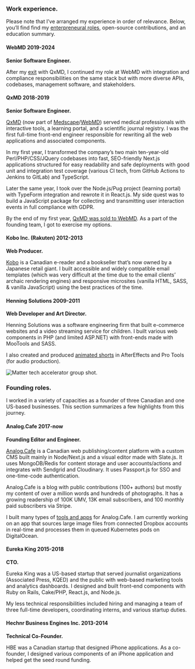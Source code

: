 ### Work experience.

Please note that I’ve arranged my experience in order of relevance. Below, you’ll find find my [enterpreneural roles](#founding-roles), open-source contributions, and an education summary.

#### **WebMD** 2019-2024

**Senior Software Engineer.**

After my [exit](https://www.qxmd.com/webmd-acquires-qxmd) with QxMD, I continued my role at WebMD with integration and compliance responsibilities on the same stack but with more diverse APIs, codebases, management software, and stakeholders.

#### **QxMD** 2018-2019

**Senior Software Engineer.**

[QxMD](https://www.qxmd.com/) (now part of [Medscape](https://www.medscape.com/)/[WebMD](https://en.wikipedia.org/wiki/WebMD)) served medical professionals with interactive tools, a learning portal, and a scientific journal registry. I was the first full-time front-end engineer responsible for rewriting all the web applications and associated components.

In my first year, I transformed the company’s two main ten-year-old Perl/PHP/CSS/JQuery codebases into fast, SEO-friendly Next.js applications structured for easy readability and safe deployments with good unit and integration test coverage (various CI tech, from GitHub Actions to Jenkins to GitLab) and TypeScript.

Later the same year, I took over the Node.js/Pug project (learning portal) with TypeForm integration and rewrote it in React.js. My side quest was to build a JavaScript package for collecting and transmitting user interaction events in full compliance with GDPR.

By the end of my first year, [QxMD was sold to WebMD](https://www.prnewswire.com/news-releases/internet-brands-webmd-acquires-qxmd-300898932.html). As a part of the founding team, I got to exercise my options.

#### **Kobo Inc. (Rakuten)** 2012-2013

**Web Producer.**

[Kobo](https://en.wikipedia.org/wiki/Kobo_Inc.) is a Canadian e-reader and a bookseller that’s now owned by a Japanese retail giant. I built accessible and widely compatible email templates (which was very difficult at the time due to the email clients’ archaic rendering engines) and responsive microsites (vanilla HTML, SASS, & vanilla JavaScript) using the best practices of the time.

#### **Henning Solutions** 2009-2011

**Web Developer and Art Director.**

Henning Solutions was a software engineering firm that built e-commerce websites and a video streaming service for children. I built various web components in PHP (and limited ASP.NET) with front-ends made with MooTools and SASS.

I also created and produced [animated shorts](https://vimeo.com/31818723) in AfterEffects and Pro Tools (for audio production).

![Matter tech accelerator group shot.](/matter.jpg "Matter tech accelerator group shot.")

### Founding roles.

I worked in a variety of capacities as a founder of three Canadian and one US-based businesses. This section summarizes a few highlights from this journey.

#### **Analog.Cafe** 2017-now

**Founding Editor and Engineer.**

[Analog.Cafe](https://www.analog.cafe) is a Canadian web publishing/content platform with a custom CMS built mainly in Node/Next.js and a visual editor made with Slate.js. It uses MongoDB/Redis for content storage and user accounts/actions and integrates with Sendgrid and Cloudinary. It uses Passport.js for SSO and one-time-code authentication.

Analog.Cafe is a blog with public contributions (100+ authors) but mostly my content of over a million words and hundreds of photographs. It has a growing readership of 100K UMV, 13K email subscribers, and 100 monthly paid subscribers via Stripe.

I built many types of [tools and apps](https://www.analog.cafe/apps-downloads) for Analog.Cafe. I am currently working on an app that sources large image files from connected Dropbox accounts in real-time and processes them in queued Kubernetes pods on DigitalOcean.

#### **Eureka King** 2015-2018

**CTO.**

Eureka King was a US-based startup that served journalist organizations (Associated Press, KQED) and the public with web-based marketing tools and analytics dashboards. I designed and built front-end components with Ruby on Rails, Cake/PHP, React.js, and Node.js.

My less technical responsibilities included hiring and managing a team of three full-time developers, coordinating interns, and various startup duties.

#### **Hechnr Business Engines Inc.** 2013-2014

**Technical Co-Founder.**

HBE was a Canadian startup that designed iPhone applications. As a co-founder, I designed various components of an iPhone application and helped get the seed round funding.